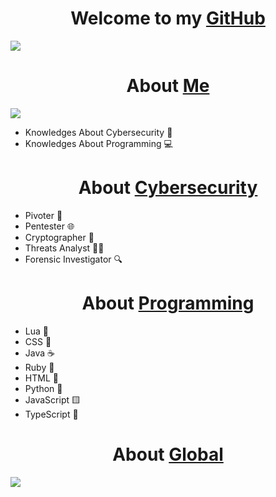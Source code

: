<h1 align="center">Welcome to my <a href="https://www.kali.org/">GitHub</a></h1>
</div>
<img src="https://media.discordapp.net/attachments/1200214997008134225/1204543112765247588/1ab47fcd-4dae-400c-b41e-331b0d1455d8.jpeg?ex=65d51d31&is=65c2a831&hm=a4ca04c6d9a30c1e4a2ca6693c532349cc268d62a9f1747e94976ac69cdb6368&=&format=webp&width=1214&height=683">


<h1 align="center">About <a href="https://media.discordapp.net/attachments/1103833205863354418/1204547211686322206/Cima_da_Conegliano2C_God_the_Father.png?ex=65d52102&is=65c2ac02&hm=82bd47c32412b35cc0fdb149c980a9ac9230b681621d6598a3e617b5377dede1&=&format=webp&quality=lossless">Me</a></h1>
</div>
<img src="https://media.discordapp.net/attachments/1103833205863354418/1204809891991265310/rainbow_gengar.gif?ex=65d615a6&is=65c3a0a6&hm=e9186fb4ee3e6d548c3803c1131364f31e42a3e0acb19ba159d01b8bcdfe72c2&=">


- Knowledges About Cybersecurity      🔐 
- Knowledges About Programming     💻 
</div>
</div>
</div>

<h1 align="center">About <a href="https://www.kali.org/">Cybersecurity</a></h1>

- Pivoter     📡 
- Pentester     🌐 
- Cryptographer     🔑 
- Threats Analyst     🕵️‍♂️ 
- Forensic Investigator     🔍 

<h1 align="center">About <a href="https://code.visualstudio.com/">Programming</a></h1>

- Lua     🌙 
- CSS     🎨 
- Java     ☕ 
- Ruby     💎 
- HTML     📄 
- Python     🐍 
- JavaScript     🟨 
- TypeScript     📜 

<h1 align="center">About <a href="https://es.louisvuitton.com/">Global</a></h1>
        <img src="https://skillicons.dev/icons?i=lua,css,java,ruby,html,python,javascript,typescript,vscode,linux&perline=8" />
</div>
